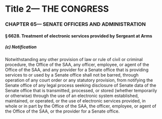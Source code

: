 
# Title 2— THE CONGRESS
### CHAPTER 65— SENATE OFFICERS AND ADMINISTRATION
#### § 6628. Treatment of electronic services provided by Sergeant at Arms
##### (c) Notification

Notwithstanding any other provision of law or rule of civil or criminal procedure, the Office of the SAA, any officer, employee, or agent of the Office of the SAA, and any provider for a Senate office that is providing services to or used by a Senate office shall not be barred, through operation of any court order or any statutory provision, from notifying the Senate office of any legal process seeking disclosure of Senate data of the Senate office that is transmitted, processed, or stored (whether temporarily or otherwise) through the use of an electronic system established, maintained, or operated, or the use of electronic services provided, in whole or in part by the Office of the SAA, the officer, employee, or agent of the Office of the SAA, or the provider for a Senate office.
